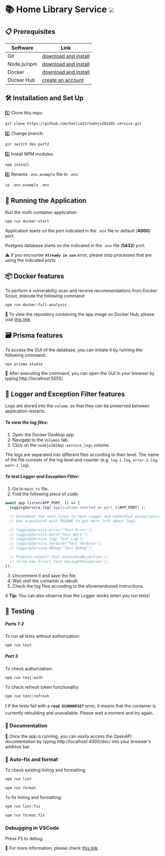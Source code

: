 # :books: Home Library Service [<img src="https://img.shields.io/badge/DockerHub-latest-blue.svg?logo=LOGO">](https://hub.docker.com/repository/docker/haslie22/home-library-service/general)

## :clipboard: Prerequisites

| Software    | Link                                                                    |
| ----------- | ----------------------------------------------------------------------- |
| Git         | [download and install](https://git-scm.com/downloads)                   |
| Node.js/npm | [download and install](https://nodejs.org/en/download/)                 |
| Docker      | [download and install](https://www.docker.com/products/docker-desktop/) |
| Docker Hub  | [create an account](https://hub.docker.com/)                            |

## :hammer_and_wrench: Installation and Set Up

:one: Clone this repo:

```bash
git clone https://github.com/haslie22/nodejs2024Q1-service.git
```

:two: Change branch:

```bash
git switch dev-part2
```

:three: Install NPM modules:

```bash
npm install
```

:four: Rename `.env.example` file to `.env`:

```bash
cp .env.example .env
```

## :rocket: Running the Application

Run the multi-container application:

```bash
npm run docker:start
```

Application starts on the port indicated in the `.env` file or default (**4000**) port.

Postgres database starts on the indicated in the `.env` file (**5432**) port.

:warning: If you encounter **`Already in use`** error, please stop processes that are using the indicated ports.

## :package: Docker features

To perform a vulnerability scan and receive recommendations from Docker Scout, execute the following command:

```bash
npm run docker:full-analysis
```

:link: To view the repository containing the app image on Docker Hub, please visit [this link](https://hub.docker.com/repository/docker/haslie22/home-library-service/general).

## :card_file_box: Prisma features

To access the GUI of the database, you can initiate it by running the following command:

```bash
npx prisma studio
```

:link: After executing the command, you can open the GUI in your browser by typing http://localhost:5555/.

## :vertical_traffic_light: Logger and Exception Filter features

Logs are stored into the `volume`, so that they can be preserved between application restarts.

##### To view the log files:

1. Open the Docker Desktop app.
2. Navigate to the `Volumes` tab.
3. Click on the `nodejs2024q1-service_logs` volume.

The logs are separated into different files according to their level. The name of the file consists of the log level and counter (e.g. `log-1.log`, `error-3.log`, `warn-2.log`).

##### To test Logger and Exception Filter:

1. Go to `main.ts` file.
2. Find the following piece of code:

```typescript
await app.listen(APP_PORT, () => {
  loggingService.log(`Application started on port ${APP_PORT}`);

  // Uncomment the next lines to test Logger and unhandled exceptions/rejections.
  // Get acquainted with README to get more info about logs.

  // loggingService.error('Test Error');
  // loggingService.warn('Test Warn');
  // loggingService.log('Test Log');
  // loggingService.verbose('Test Verbose');
  // loggingService.debug('Test Debug');

  // Promise.reject('Test UnhandledRejection');
  // throw new Error('Test UncaughtException');
});
```

3. Uncomment it and save the file.
4. Wait until the container is rebuilt
5. Check the log files according to the aforementioned instructions.

**:bulb: Tip:** You can also observe how the Logger works when you run tests!

## :test_tube: Testing

##### Parts 1-2

To run all tests without authorization:

```bash
npm run test
```

##### Part 3

To check authorization:

```bash
npm run test:auth
```

To check refresh token functionality:

```bash
npm run test:refresh
```

:exclamation: If the tests fail with a **`read ECONNRESET`** error, it means that the container is currently rebuilding and unavailable. Please wait a moment and try again.

### :memo: Documentation

:link: Once the app is running, you can easily access the OpenAPI documentation by typing http://localhost:4000/doc/ into your browser's address bar.

### :cherry_blossom: Auto-fix and format

To check existing linting and formatting:

```bash
npm run lint
```

```bash
npm run format
```

To fix linting and formatting:

```bash
npm run lint:fix
```

```bash
npm run format:fix
```

### Debugging in VSCode

Press <kbd>F5</kbd> to debug.

:link: For more information, please check [this link](https://code.visualstudio.com/docs/editor/debugging).
